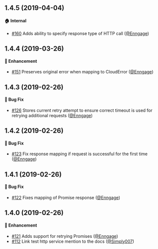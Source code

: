 ## 1.4.5 (2019-04-04)

#### :house: Internal
  * [#160](https://github.com/Kentico/kentico-cloud-js/pull/160) Adds ability to specify response type of HTTP call ([@Enngage](https://github.com/Enngage))

## 1.4.4 (2019-03-26)

#### :rocket: Enhancement
  * [#151](https://github.com/Kentico/kentico-cloud-js/pull/151) Preserves original error when mapping to CloudError ([@Enngage](https://github.com/Enngage))

## 1.4.3 (2019-02-26)

#### :bug: Bug Fix
  * [#126](https://github.com/Kentico/kentico-cloud-js/pull/126) Stores current retry attempt to ensure correct timeout is used for retrying additional requests ([@Enngage](https://github.com/Enngage))
  
## 1.4.2 (2019-02-26)

#### :bug: Bug Fix
  * [#123](https://github.com/Kentico/kentico-cloud-js/pull/123) Fix response mapping if request is successful for the first time ([@Enngage](https://github.com/Enngage))
  
## 1.4.1 (2019-02-26)

#### :bug: Bug Fix
  * [#122](https://github.com/Kentico/kentico-cloud-js/pull/122) Fixes mapping of Promise response ([@Enngage](https://github.com/Enngage))
  
## 1.4.0 (2019-02-26)

#### :rocket: Enhancement
  * [#121](https://github.com/Kentico/kentico-cloud-js/pull/121) Adds support for retrying Promises ([@Enngage](https://github.com/Enngage))
  * [#112](https://github.com/Kentico/kentico-cloud-js/pull/112) Link test http service mention to the docs ([@Simply007](https://github.com/Simply007))
